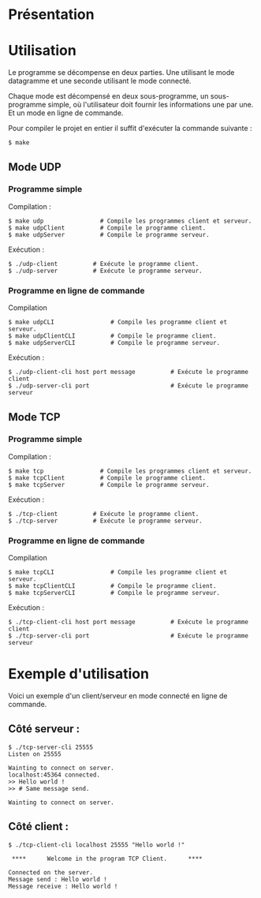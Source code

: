 # Présentation
# Utilisation
Le programme se décompense en deux parties. Une utilisant le mode datagramme et une seconde utilisant le mode connecté.

Chaque mode est décompensé en deux sous-programme, un sous-programme simple, où l'utilisateur doit fournir les informations une par une. Et un mode en ligne de commande.

Pour compiler le projet en entier il suffit d'exécuter la commande suivante :
 ```
 $ make
```

## Mode UDP
### Programme simple
Compilation :
```
$ make udp                # Compile les programmes client et serveur.
$ make udpClient          # Compile le programme client.
$ make udpServer          # Compile le programme serveur.
```
Exécution :
```
$ ./udp-client          # Exécute le programme client.
$ ./udp-server          # Exécute le programme serveur.
```

### Programme en ligne de commande
Compilation
```
$ make udpCLI                # Compile les programme client et serveur.
$ make udpClientCLI          # Compile le programme client.
$ make udpServerCLI          # Compile le programme serveur.
```
Exécution :
```
$ ./udp-client-cli host port message          # Exécute le programme client
$ ./udp-server-cli port                       # Exécute le programme serveur
```

## Mode TCP
### Programme simple
Compilation :
```
$ make tcp                # Compile les programmes client et serveur.
$ make tcpClient          # Compile le programme client.
$ make tcpServer          # Compile le programme serveur.
```
Exécution :
```
$ ./tcp-client          # Exécute le programme client.
$ ./tcp-server          # Exécute le programme serveur.
```
### Programme en ligne de commande
Compilation
```
$ make tcpCLI                # Compile les programme client et serveur.
$ make tcpClientCLI          # Compile le programme client.
$ make tcpServerCLI          # Compile le programme serveur.
```
Exécution :
```
$ ./tcp-client-cli host port message          # Exécute le programme client
$ ./tcp-server-cli port                       # Exécute le programme serveur
```

# Exemple d'utilisation
Voici un exemple d'un client/serveur en mode connecté en ligne de commande.

## Côté serveur :
```
$ ./tcp-server-cli 25555
Listen on 25555

Wainting to connect on server.
localhost:45364 connected.
>> Hello world !
>> # Same message send.

Wainting to connect on server.
```

## Côté client :
```
$ ./tcp-client-cli localhost 25555 "Hello world !"

 ****      Welcome in the program TCP Client.      ****

Connected on the server.
Message send : Hello world !
Message receive : Hello world !
```
